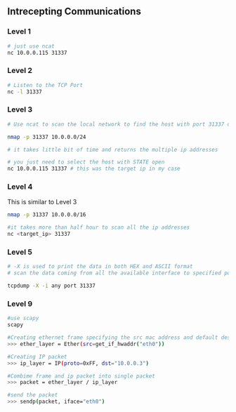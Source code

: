 ## Intrecepting Communications

### Level 1
```bash 
# just use ncat 
nc 10.0.0.115 31337
```
### Level 2 
```bash 
# Listen to the TCP Port
nc -l 31337
```

### Level 3 
```bash 
# Use ncat to scan the local network to find the host with port 31337 open

nmap -p 31337 10.0.0.0/24

# it takes little bit of time and returns the multiple ip addresses

# you just need to select the host with STATE open
nc 10.0.0.115 31337 # this was the target ip in my case
```

### Level 4 
This is similar to Level 3
```bash 
nmap -p 31337 10.0.0.0/16

#it takes more than half hour to scan all the ip addresses
nc <target_ip> 31337
```

### Level 5 
```bash 
# -X is used to print the data in both HEX and ASCII format 
# scan the data coming from all the available interface to specified port

tcpdump -X -i any port 31337
```

### Level 9
```bash
#use scapy 
scapy

#Creating ethernet frame specifying the src mac address and default dest mac
>>> ether_layer = Ether(src=get_if_hwaddr("eth0"))

#Creating IP packet
>>> ip_layer = IP(proto=0xFF, dst="10.0.0.3")

#Combime frame and ip packet into single packet
>>> packet = ether_layer / ip_layer

#send the packet
>>> sendp(packet, iface="eth0")
```